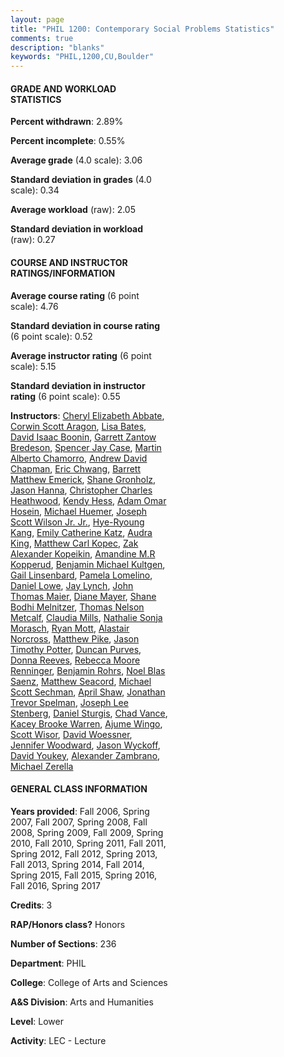 ```yaml
---
layout: page
title: "PHIL 1200: Contemporary Social Problems Statistics"
comments: true
description: "blanks"
keywords: "PHIL,1200,CU,Boulder"
---
```

<head>
<script src="https://ajax.googleapis.com/ajax/libs/jquery/2.1.3/jquery.min.js"></script>
<script src="https://dl.dropboxusercontent.com/s/pc42nxpaw1ea4o9/highcharts.js?dl=0"></script>
<!-- <script src="../assets/js/highcharts.js"></script> -->
<style type="text/css">@font-face {
	font-family: "Bebas Neue";
	src: url(https://www.filehosting.org/file/details/544349/BebasNeue Regular.otf) format("opentype");
	}
	h1.Bebas { 
		font-family: "Bebas Neue", Verdana, Tahoma;
	}
</style>
</head>
<body>
	<div id="container" style="float: right; width: 45%; height: 88%; margin-left: 2.5%; margin-right: 2.5%;"></div>
	<script language="JavaScript">
		$(document).ready(function() {
		var chart = {type: 'column'};
		var title = {text: 'Grade Distribution'};
		var xAxis = {categories: ['A','B','C','D','F'],crosshair: true};
		var yAxis = {min: 0,title: {text: 'Percentage'}};
		var tooltip = {headerFormat: '<center><b><span style="font-size:20px">{point.key}</span></b></center>',
		               pointFormat: '<td style="padding:0"><b>{point.y:.1f}%</b></td>',
		               footerFormat: '</table>',shared: true,useHTML: true};
		var plotOptions = {column: {pointPadding: 0.0,borderWidth: 0}};  
		var credits = {enabled: false};var series= [{name: 'Percent',data: [36.84,43.2,14.34,3.15,2.48,]}];
		var json = {};
		json.chart = chart;
		json.title = title;
		json.tooltip = tooltip;
		json.xAxis = xAxis;
		json.yAxis = yAxis;  
		json.series = series;
		json.plotOptions = plotOptions;  
		json.credits = credits;
		$('#container').highcharts(json);
	});
	</script>
</body>
			   
#### GRADE AND WORKLOAD STATISTICS

**Percent withdrawn**: 2.89%

**Percent incomplete**: 0.55%

**Average grade** (4.0 scale): 3.06

**Standard deviation in grades** (4.0 scale): 0.34

**Average workload** (raw): 2.05

**Standard deviation in workload** (raw): 0.27

#### COURSE AND INSTRUCTOR RATINGS/INFORMATION

**Average course rating** (6 point scale): 4.76

**Standard deviation in course rating** (6 point scale): 0.52

**Average instructor rating** (6 point scale): 5.15

**Standard deviation in instructor rating** (6 point scale): 0.55

**Instructors**: <a href='../../instructors/Cheryl_Elizabeth_Abbate'>Cheryl Elizabeth Abbate</a>, <a href='../../instructors/Corwin_Scott_Aragon'>Corwin Scott Aragon</a>, <a href='../../instructors/Lisa_Bates'>Lisa Bates</a>, <a href='../../instructors/David_Isaac_Boonin'>David Isaac Boonin</a>, <a href='../../instructors/Garrett_Zantow_Bredeson'>Garrett Zantow Bredeson</a>, <a href='../../instructors/Spencer_Jay_Case'>Spencer Jay Case</a>, <a href='../../instructors/Martin_Alberto_Chamorro'>Martin Alberto Chamorro</a>, <a href='../../instructors/Andrew_David_Chapman'>Andrew David Chapman</a>, <a href='../../instructors/Eric_Chwang'>Eric Chwang</a>, <a href='../../instructors/Barrett_Matthew_Emerick'>Barrett Matthew Emerick</a>, <a href='../../instructors/Shane_Gronholz'>Shane Gronholz</a>, <a href='../../instructors/Jason_Hanna'>Jason Hanna</a>, <a href='../../instructors/Christopher_Charles_Heathwood'>Christopher Charles Heathwood</a>, <a href='../../instructors/Kendy_Hess'>Kendy Hess</a>, <a href='../../instructors/Adam_Omar_Hosein'>Adam Omar Hosein</a>, <a href='../../instructors/Michael_Huemer'>Michael Huemer</a>, <a href='../../instructors/Joseph_Scott_Wilson_Jr._Jr.'>Joseph Scott Wilson Jr. Jr.</a>, <a href='../../instructors/Hye-Ryoung_Kang'>Hye-Ryoung Kang</a>, <a href='../../instructors/Emily_Catherine_Katz'>Emily Catherine Katz</a>, <a href='../../instructors/Audra_King'>Audra King</a>, <a href='../../instructors/Matthew_Carl_Kopec'>Matthew Carl Kopec</a>, <a href='../../instructors/Zak_Alexander_Kopeikin'>Zak Alexander Kopeikin</a>, <a href='../../instructors/Amandine_M.R_Kopperud'>Amandine M.R Kopperud</a>, <a href='../../instructors/Benjamin_Michael_Kultgen'>Benjamin Michael Kultgen</a>, <a href='../../instructors/Gail_Linsenbard'>Gail Linsenbard</a>, <a href='../../instructors/Pamela_Lomelino'>Pamela Lomelino</a>, <a href='../../instructors/Daniel_Lowe'>Daniel Lowe</a>, <a href='../../instructors/Jay_Lynch'>Jay Lynch</a>, <a href='../../instructors/John_Thomas_Maier'>John Thomas Maier</a>, <a href='../../instructors/Diane_Mayer'>Diane Mayer</a>, <a href='../../instructors/Shane_Bodhi_Melnitzer'>Shane Bodhi Melnitzer</a>, <a href='../../instructors/Thomas_Nelson_Metcalf'>Thomas Nelson Metcalf</a>, <a href='../../instructors/Claudia_Mills'>Claudia Mills</a>, <a href='../../instructors/Nathalie_Sonja_Morasch'>Nathalie Sonja Morasch</a>, <a href='../../instructors/Ryan_Mott'>Ryan Mott</a>, <a href='../../instructors/Alastair_Norcross'>Alastair Norcross</a>, <a href='../../instructors/Matthew_Pike'>Matthew Pike</a>, <a href='../../instructors/Jason_Timothy_Potter'>Jason Timothy Potter</a>, <a href='../../instructors/Duncan_Purves'>Duncan Purves</a>, <a href='../../instructors/Donna_Reeves'>Donna Reeves</a>, <a href='../../instructors/Rebecca_Moore_Renninger'>Rebecca Moore Renninger</a>, <a href='../../instructors/Benjamin_Rohrs'>Benjamin Rohrs</a>, <a href='../../instructors/Noel_Blas_Saenz'>Noel Blas Saenz</a>, <a href='../../instructors/Matthew_Seacord'>Matthew Seacord</a>, <a href='../../instructors/Michael_Scott_Sechman'>Michael Scott Sechman</a>, <a href='../../instructors/April_Shaw'>April Shaw</a>, <a href='../../instructors/Jonathan_Trevor_Spelman'>Jonathan Trevor Spelman</a>, <a href='../../instructors/Joseph_Lee_Stenberg'>Joseph Lee Stenberg</a>, <a href='../../instructors/Daniel_Sturgis'>Daniel Sturgis</a>, <a href='../../instructors/Chad_Vance'>Chad Vance</a>, <a href='../../instructors/Kacey_Brooke_Warren'>Kacey Brooke Warren</a>, <a href='../../instructors/Ajume_Wingo'>Ajume Wingo</a>, <a href='../../instructors/Scott_Wisor'>Scott Wisor</a>, <a href='../../instructors/David_Woessner'>David Woessner</a>, <a href='../../instructors/Jennifer_Woodward'>Jennifer Woodward</a>, <a href='../../instructors/Jason_Wyckoff'>Jason Wyckoff</a>, <a href='../../instructors/David_Youkey'>David Youkey</a>, <a href='../../instructors/Alexander_Zambrano'>Alexander Zambrano</a>, <a href='../../instructors/Michael_Zerella'>Michael Zerella</a>

#### GENERAL CLASS INFORMATION

**Years provided**: Fall 2006, Spring 2007, Fall 2007, Spring 2008, Fall 2008, Spring 2009, Fall 2009, Spring 2010, Fall 2010, Spring 2011, Fall 2011, Spring 2012, Fall 2012, Spring 2013, Fall 2013, Spring 2014, Fall 2014, Spring 2015, Fall 2015, Spring 2016, Fall 2016, Spring 2017

**Credits**: 3

**RAP/Honors class?** Honors

**Number of Sections**: 236

**Department**: PHIL

**College**: College of Arts and Sciences

**A&S Division**: Arts and Humanities

**Level**: Lower

**Activity**: LEC - Lecture
